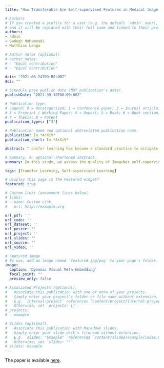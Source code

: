 ```yaml
---
title: "How Transferable Are Self-supervised Features in Medical Image Classification Tasks?"

# Authors
# If you created a profile for a user (e.g. the default `admin` user), write the username (folder name) here 
# and it will be replaced with their full name and linked to their profile.
authors:
- admin
- Sadegh Mohammadi
- Matthias Lenga

# Author notes (optional)
# author_notes:
# - "Equal contribution"
# - "Equal contribution"

date: "2021-08-24T00:00:00Z"
doi: ""

# Schedule page publish date (NOT publication's date).
publishDate: "2021-09-10T00:00:00Z"

# Publication type.
# Legend: 0 = Uncategorized; 1 = Conference paper; 2 = Journal article;
# 3 = Preprint / Working Paper; 4 = Report; 5 = Book; 6 = Book section;
# 7 = Thesis; 8 = Patent
publication_types: ["3"]

# Publication name and optional abbreviated publication name.
publication: In *ArXiV*
publication_short: In *ArXiV*

abstract: Transfer learning has become a standard practice to mitigate the lack of labeled data in medical classification tasks. Whereas finetuning a downstream task using supervised ImageNet pretrained features is straightforward and extensively investigated in many works, there is little study on the usefulness of self-supervised pretraining. In this paper, we assess the transferability of ImageNet self-supervised pretraining by evaluating the performance of models initialized with pretrained features from three self-supervised techniques (SimCLR, SwAV, and DINO) on selected medical classification tasks. 

# Summary. An optional shortened abstract.
summary: In this study, we assess the quality of ImageNet self-supervised pretrained features in four selected medical image classification tasks. We demonstrate that feature extractors which were pretrained using SwAV, SimCLR or DINO consistently yield richer embeddings on the downstream tasks compared to a superviesed pretrained baseline model. Among all self-supervised techniques, DINO outperforms the other methods on the majority of datasets and subtasks. Furthermore, we show that the representations from each individual pretrained model encode complementary information which can be fused to yield even more meaningful features. To that end we propose Dynamic Visual Meta-Embedding (DVME), a model-agnostic meta-embedding approach. Our experiments indicate that DVME outperforms the best single model baseline on numerous tasks. As a model-agnostic approach, DVME is not limited to SwAV, SimCLR or DINO. With slight modifications other models can be combined using DVME to generate enriched representations.

tags: [Transfer Learning, Self-supervised Learning]

# Display this page in the Featured widget?
featured: true

# Custom links (uncomment lines below)
# links:
# - name: Custom Link
#   url: http://example.org

url_pdf: ''
url_code: ''
url_dataset: ''
url_poster: ''
url_project: ''
url_slides: ''
url_source: ''
url_video: ''

# Featured image
# To use, add an image named `featured.jpg/png` to your page's folder. 
image:
  caption: 'Dynamic Visual Meta-Embedding'
  focal_point: ""
  preview_only: false

# Associated Projects (optional).
#   Associate this publication with one or more of your projects.
#   Simply enter your project's folder or file name without extension.
#   E.g. `internal-project` references `content/project/internal-project/index.md`.
#   Otherwise, set `projects: []`.
# projects:
# - example

# Slides (optional).
#   Associate this publication with Markdown slides.
#   Simply enter your slide deck's filename without extension.
#   E.g. `slides: "example"` references `content/slides/example/index.md`.
#   Otherwise, set `slides: ""`.
# slides: example
---
```

<!-- 
{{% callout note %}}
Click the *Cite* button above to demo the feature to enable visitors to import publication metadata into their reference management software.
{{% /callout %}}

{{% callout note %}}
Create your slides in Markdown - click the *Slides* button to check out the example.
{{% /callout %}} -->

The paper is available [here](https://arxiv.org/abs/2108.10048).
